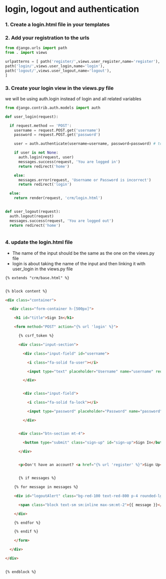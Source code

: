 
# login, logout and authentication


### 1. Create a login.html file in your templates

### 2. Add your registration to the urls

```python
from django.urls import path
from . import views

urlpatterns = [	path('register/',views.user_register,name='register'),
path('login/',views.user_login,name='login'),
path('logout/',views.user_logout,name='logout'),
]
```


### 3. Create your login view in the views.py file

we will be using auth.login instead of login and all related variables

```python
from django.contrib.auth.models import auth

def user_login(request):

  if request.method == 'POST':
    username = request.POST.get('username')
    password = request.POST.get('password')

    user = auth.authenticate(username=username, password=password) # to check if the detail are correct

    if user is not None:
      auth.login(request, user)
      messages.success(request, 'You are logged in')
      return redirect('home')

    else:
      messages.error(request, 'Username or Password is incorrect')
      return redirect('login')

  else:
    return render(request, 'crm/login.html')
	

def user_logout(request):
  auth.logout(request)
  messages.success(request, 'You are logged out')
  return redirect('home')



```


### 4. update the login.html file

- The name of the input should be the same as the one on the views.py file
- login is about taking the name of the input and then linking it with user_login in the views.py file

```html
{% extends "crm/base.html" %}


{% block content %}

<div class="container">

  <div class="form-container h-[500px]">

    <h1 id="title">Sign In</h1>

    <form method="POST" action="{% url 'login' %}">

      {% csrf_token %}

      <div class="input-section">

        <div class="input-field" id="username">

          <i class="fa-solid fa-user"></i>

          <input type="text" placeholder="Username" name="username" required>

        </div>


        <div class="input-field">

          <i class="fa-solid fa-lock"></i>

          <input type="password" placeholder="Password" name="password" required>

        </div>


      <div class="btn-section mt-4">

        <button type="submit" class="sign-up" id="sign-up">Sign In</button>

      </div>

  
      <p>Don't have an account? <a href="{% url 'register' %}">Sign Up</a></p>


      {% if messages %}

    {% for message in messages %}

    <div id="logoutAlert" class="bg-red-100 text-red-800 p-4 rounded-lg" role="alert">

      <span class="block text-sm sm:inline max-sm:mt-2">{{ message }}</span>

    </div>

    {% endfor %}

    {% endif %}

    </form>

  </div>

</div>
  

{% endblock %}
```


